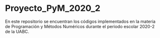 # Proyecto_PyM_2020_2
En este repositorio se encuentran los códigos implementados en la materia de Programación y Métodos Numéricos durante el periodo escolar 2020-2 de la UABC.
